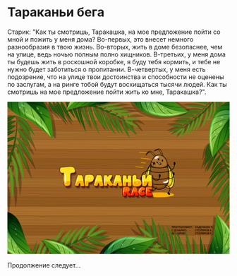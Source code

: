 # Тараканьи бега
Старик: "Как ты смотришь, Таракашка, на мое предложение пойти со мной и пожить у меня дома? Во-первых, это внесет немного разнообразия в твою жизнь. Во-вторых, жить в доме безопаснее, чем на улице, ведь ночью полным полно хищников. В-третьих, у меня дома ты будешь жить в роскошной коробке, я буду тебя кормить, и тебе не нужно будет заботиться о пропитании. В-четвертых, у меня есть подозрение, что на улице твои достоинства и способности не оценены по заслугам, а на ринге тобой будут восхищаться тысячи людей. Как ты смотришь на мое предложение пойти жить ко мне, Таракашка?".

![Image](https://github.com/noker81/ggu/raw/main/preloader_2.jpg)

Продолжение следует...
